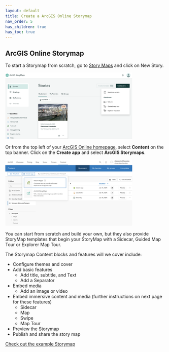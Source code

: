 ```yaml
---
layout: default
title: Create a ArcGIS Online Storymap
nav_order: 5
has_children: true
has_toc: true
---
```

## ArcGIS Online Storymap

To start a Storymap from scratch, go to [Story Maps](https://storymaps.arcgis.com/stories) and click on New Story.

<img src="images/StorymapStart.png" alt="fig1" style="width:400px;"/>

Or from the top left of your [ArcGIS Online homepage](https://www.arcgis.com/), select **Content** on the top banner. Click on the **Create app** and select **ArcGIS Storymaps**.

<img src="images/ContentPage.png" alt="fig1" style="width:400px;"/>

You can start from scratch and build your own, but they also provide StoryMap templates that begin your StoryMap with a Sidecar, Guided Map Tour or Explorer Map Tour.

The Storymap Content blocks and features will we cover include:
- Configure themes and cover
- Add basic features
    - Add title, subtitle, and Text
    - Add a Separator
- Embed media
    - Add an image or video
- Embed immersive content and media (further instructions on next page for these features)
    - Sidecar
    - Map
    - Swipe
    - Map Tour
- Preview the Storymap
- Publish and share the story map
  
[Check out the example Storymap](https://storymaps.arcgis.com/stories/9d2a3452e2a141399ae6226a627b4a36)
